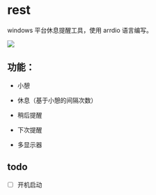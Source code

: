 # rest

windows 平台休息提醒工具，使用 arrdio 语言编写。

![](https://i.loli.net/2020/11/24/hbmoPYB7nEr1Cl6.png)

## 功能：

- 小憩

- 休息（基于小憩的间隔次数）

- 稍后提醒

- 下次提醒

- 多显示器

## todo

- [ ] 开机启动
